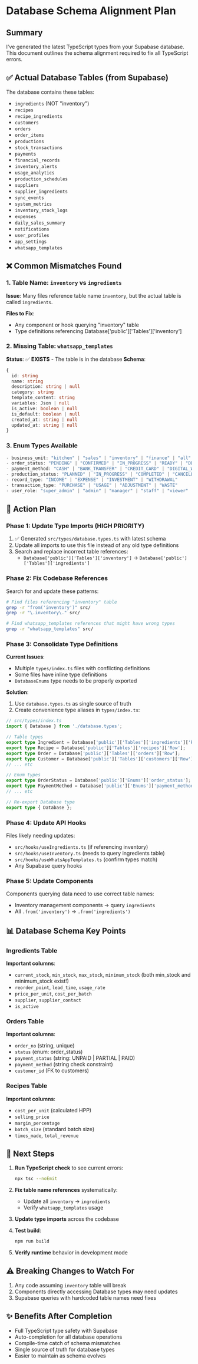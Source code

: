 # Database Schema Alignment Plan

## Summary
I've generated the latest TypeScript types from your Supabase database. This document outlines the schema alignment required to fix all TypeScript errors.

## ✅ Actual Database Tables (from Supabase)

The database contains these tables:
- `ingredients` (NOT "inventory")
- `recipes`
- `recipe_ingredients`
- `customers`
- `orders`
- `order_items`
- `productions`
- `stock_transactions`
- `payments`
- `financial_records`
- `inventory_alerts`
- `usage_analytics`
- `production_schedules`
- `suppliers`
- `supplier_ingredients`
- `sync_events`
- `system_metrics`
- `inventory_stock_logs`
- `expenses`
- `daily_sales_summary`
- `notifications`
- `user_profiles`
- `app_settings`
- `whatsapp_templates`

## ❌ Common Mismatches Found

### 1. **Table Name: `inventory` vs `ingredients`**
**Issue**: Many files reference table name `inventory`, but the actual table is called `ingredients`.

**Files to Fix**:
- Any component or hook querying "inventory" table
- Type definitions referencing Database['public']['Tables']['inventory']

### 2. **Missing Table: `whatsapp_templates`**
**Status**: ✅ **EXISTS** - The table is in the database
**Schema**:
```typescript
{
  id: string
  name: string
  description: string | null
  category: string
  template_content: string
  variables: Json | null
  is_active: boolean | null
  is_default: boolean | null
  created_at: string | null
  updated_at: string | null
}
```

### 3. **Enum Types Available**
```typescript
- business_unit: "kitchen" | "sales" | "inventory" | "finance" | "all"
- order_status: "PENDING" | "CONFIRMED" | "IN_PROGRESS" | "READY" | "DELIVERED" | "CANCELLED"
- payment_method: "CASH" | "BANK_TRANSFER" | "CREDIT_CARD" | "DIGITAL_WALLET" | "OTHER"
- production_status: "PLANNED" | "IN_PROGRESS" | "COMPLETED" | "CANCELLED"
- record_type: "INCOME" | "EXPENSE" | "INVESTMENT" | "WITHDRAWAL"
- transaction_type: "PURCHASE" | "USAGE" | "ADJUSTMENT" | "WASTE"
- user_role: "super_admin" | "admin" | "manager" | "staff" | "viewer"
```

## 🔧 Action Plan

### Phase 1: Update Type Imports (HIGH PRIORITY)
1. ✅ Generated `src/types/database.types.ts` with latest schema
2. Update all imports to use this file instead of any old type definitions
3. Search and replace incorrect table references:
   - `Database['public']['Tables']['inventory']` → `Database['public']['Tables']['ingredients']`

### Phase 2: Fix Codebase References
Search for and update these patterns:

```bash
# Find files referencing "inventory" table
grep -r "from('inventory')" src/
grep -r "\.inventory\." src/

# Find whatsapp_templates references that might have wrong types
grep -r "whatsapp_templates" src/
```

### Phase 3: Consolidate Type Definitions
**Current Issues**:
- Multiple `types/index.ts` files with conflicting definitions
- Some files have inline type definitions
- `DatabaseEnums` type needs to be properly exported

**Solution**:
1. Use `database.types.ts` as single source of truth
2. Create convenience type aliases in `types/index.ts`:

```typescript
// src/types/index.ts
import { Database } from './database.types';

// Table types
export type Ingredient = Database['public']['Tables']['ingredients']['Row'];
export type Recipe = Database['public']['Tables']['recipes']['Row'];
export type Order = Database['public']['Tables']['orders']['Row'];
export type Customer = Database['public']['Tables']['customers']['Row'];
// ... etc

// Enum types
export type OrderStatus = Database['public']['Enums']['order_status'];
export type PaymentMethod = Database['public']['Enums']['payment_method'];
// ... etc

// Re-export Database type
export type { Database };
```

### Phase 4: Update API Hooks
Files likely needing updates:
- `src/hooks/useIngredients.ts` (if referencing inventory)
- `src/hooks/useInventory.ts` (needs to query ingredients table)
- `src/hooks/useWhatsAppTemplates.ts` (confirm types match)
- Any Supabase query hooks

### Phase 5: Update Components
Components querying data need to use correct table names:
- Inventory management components → query `ingredients`
- All `.from('inventory')` → `.from('ingredients')`

## 📊 Database Schema Key Points

### Ingredients Table
**Important columns**:
- `current_stock`, `min_stock`, `max_stock`, `minimum_stock` (both min_stock and minimum_stock exist!)
- `reorder_point`, `lead_time`, `usage_rate`
- `price_per_unit`, `cost_per_batch`
- `supplier`, `supplier_contact`
- `is_active`

### Orders Table
**Important columns**:
- `order_no` (string, unique)
- `status` (enum: order_status)
- `payment_status` (string: UNPAID | PARTIAL | PAID)
- `payment_method` (string check constraint)
- `customer_id` (FK to customers)

### Recipes Table
**Important columns**:
- `cost_per_unit` (calculated HPP)
- `selling_price`
- `margin_percentage`
- `batch_size` (standard batch size)
- `times_made`, `total_revenue`

## 🎯 Next Steps

1. **Run TypeScript check** to see current errors:
   ```bash
   npx tsc --noEmit
   ```

2. **Fix table name references** systematically:
   - Update all `inventory` → `ingredients`
   - Verify `whatsapp_templates` usage

3. **Update type imports** across the codebase

4. **Test build**:
   ```bash
   npm run build
   ```

5. **Verify runtime** behavior in development mode

## ⚠️ Breaking Changes to Watch For

1. Any code assuming `inventory` table will break
2. Components directly accessing Database types may need updates
3. Supabase queries with hardcoded table names need fixes

## ✨ Benefits After Completion

- Full TypeScript type safety with Supabase
- Auto-completion for all database operations
- Compile-time catch of schema mismatches
- Single source of truth for database types
- Easier to maintain as schema evolves
